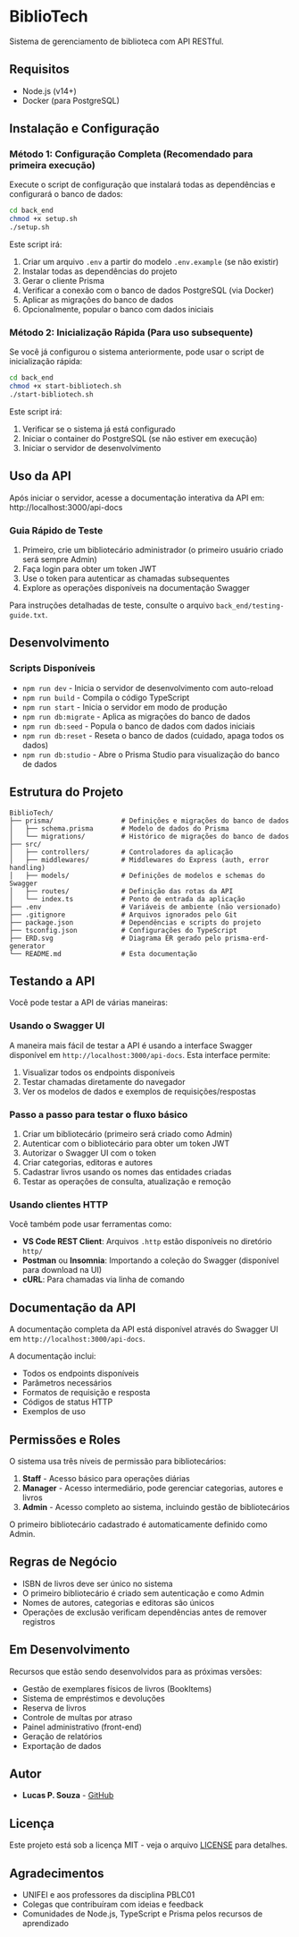 # BiblioTech

Sistema de gerenciamento de biblioteca com API RESTful.

## Requisitos

- Node.js (v14+)
- Docker (para PostgreSQL)

## Instalação e Configuração

### Método 1: Configuração Completa (Recomendado para primeira execução)

Execute o script de configuração que instalará todas as dependências e configurará o banco de dados:

```bash
cd back_end
chmod +x setup.sh
./setup.sh
```

Este script irá:
1. Criar um arquivo `.env` a partir do modelo `.env.example` (se não existir)
2. Instalar todas as dependências do projeto
3. Gerar o cliente Prisma
4. Verificar a conexão com o banco de dados PostgreSQL (via Docker)
5. Aplicar as migrações do banco de dados
6. Opcionalmente, popular o banco com dados iniciais

### Método 2: Inicialização Rápida (Para uso subsequente)

Se você já configurou o sistema anteriormente, pode usar o script de inicialização rápida:

```bash
cd back_end
chmod +x start-bibliotech.sh
./start-bibliotech.sh
```

Este script irá:
1. Verificar se o sistema já está configurado
2. Iniciar o container do PostgreSQL (se não estiver em execução)
3. Iniciar o servidor de desenvolvimento

## Uso da API

Após iniciar o servidor, acesse a documentação interativa da API em:
http://localhost:3000/api-docs

### Guia Rápido de Teste

1. Primeiro, crie um bibliotecário administrador (o primeiro usuário criado será sempre Admin)
2. Faça login para obter um token JWT
3. Use o token para autenticar as chamadas subsequentes
4. Explore as operações disponíveis na documentação Swagger

Para instruções detalhadas de teste, consulte o arquivo `back_end/testing-guide.txt`.

## Desenvolvimento

### Scripts Disponíveis

- `npm run dev` - Inicia o servidor de desenvolvimento com auto-reload
- `npm run build` - Compila o código TypeScript
- `npm run start` - Inicia o servidor em modo de produção
- `npm run db:migrate` - Aplica as migrações do banco de dados
- `npm run db:seed` - Popula o banco de dados com dados iniciais
- `npm run db:reset` - Reseta o banco de dados (cuidado, apaga todos os dados)
- `npm run db:studio` - Abre o Prisma Studio para visualização do banco de dados

## Estrutura do Projeto

```
BiblioTech/
├── prisma/                 # Definições e migrações do banco de dados
│   ├── schema.prisma       # Modelo de dados do Prisma
│   └── migrations/         # Histórico de migrações do banco de dados
├── src/
│   ├── controllers/        # Controladores da aplicação
│   ├── middlewares/        # Middlewares do Express (auth, error handling)
│   ├── models/             # Definições de modelos e schemas do Swagger
│   ├── routes/             # Definição das rotas da API
│   └── index.ts            # Ponto de entrada da aplicação
├── .env                    # Variáveis de ambiente (não versionado)
├── .gitignore              # Arquivos ignorados pelo Git
├── package.json            # Dependências e scripts do projeto
├── tsconfig.json           # Configurações do TypeScript
├── ERD.svg                 # Diagrama ER gerado pelo prisma-erd-generator
└── README.md               # Esta documentação
```

## Testando a API

Você pode testar a API de várias maneiras:

### Usando o Swagger UI

A maneira mais fácil de testar a API é usando a interface Swagger disponível em `http://localhost:3000/api-docs`. Esta interface permite:

1. Visualizar todos os endpoints disponíveis
2. Testar chamadas diretamente do navegador
3. Ver os modelos de dados e exemplos de requisições/respostas

### Passo a passo para testar o fluxo básico

1. Criar um bibliotecário (primeiro será criado como Admin)
2. Autenticar com o bibliotecário para obter um token JWT
3. Autorizar o Swagger UI com o token
4. Criar categorias, editoras e autores
5. Cadastrar livros usando os nomes das entidades criadas
6. Testar as operações de consulta, atualização e remoção

### Usando clientes HTTP

Você também pode usar ferramentas como:

- **VS Code REST Client**: Arquivos `.http` estão disponíveis no diretório `http/`
- **Postman** ou **Insomnia**: Importando a coleção do Swagger (disponível para download na UI)
- **cURL**: Para chamadas via linha de comando

## Documentação da API

A documentação completa da API está disponível através do Swagger UI em `http://localhost:3000/api-docs`.

A documentação inclui:
- Todos os endpoints disponíveis
- Parâmetros necessários
- Formatos de requisição e resposta
- Códigos de status HTTP
- Exemplos de uso

## Permissões e Roles

O sistema usa três níveis de permissão para bibliotecários:

1. **Staff** - Acesso básico para operações diárias
2. **Manager** - Acesso intermediário, pode gerenciar categorias, autores e livros
3. **Admin** - Acesso completo ao sistema, incluindo gestão de bibliotecários

O primeiro bibliotecário cadastrado é automaticamente definido como Admin.

## Regras de Negócio

- ISBN de livros deve ser único no sistema
- O primeiro bibliotecário é criado sem autenticação e como Admin
- Nomes de autores, categorias e editoras são únicos
- Operações de exclusão verificam dependências antes de remover registros

## Em Desenvolvimento

Recursos que estão sendo desenvolvidos para as próximas versões:

- Gestão de exemplares físicos de livros (BookItems)
- Sistema de empréstimos e devoluções
- Reserva de livros
- Controle de multas por atraso
- Painel administrativo (front-end)
- Geração de relatórios
- Exportação de dados

## Autor

- **Lucas P. Souza** - [GitHub](https://github.com/Lucas-P-Souza)

## Licença

Este projeto está sob a licença MIT - veja o arquivo [LICENSE](LICENSE) para detalhes.

## Agradecimentos

- UNIFEI e aos professores da disciplina PBLC01
- Colegas que contribuíram com ideias e feedback
- Comunidades de Node.js, TypeScript e Prisma pelos recursos de aprendizado